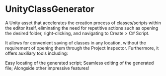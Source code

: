 # UnityClassGenerator
A Unity asset that accelerates the creation process of classes/scripts within the editor itself, eliminating the need for repetitive actions such as opening the desired folder, right-clicking, and navigating to Create > C# Script.

It allows for convenient saving of classes in any location, without the requirement of opening them through the Project Inspector. Furthermore, it offers auxiliary tools including:

Easy locating of the generated script;
Seamless editing of the generated file;
Alongside other impressive features!
